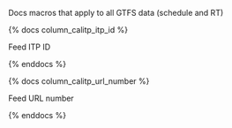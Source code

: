 Docs macros that apply to all GTFS data (schedule and RT)

{% docs column_calitp_itp_id %}

Feed ITP ID

{% enddocs %}

{% docs column_calitp_url_number %}

Feed URL number

{% enddocs %}
